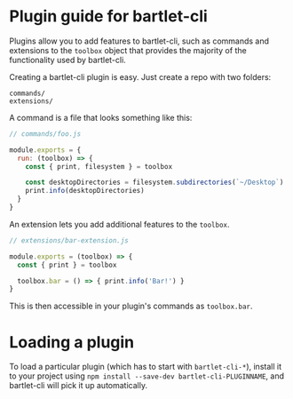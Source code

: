 # Plugin guide for bartlet-cli

Plugins allow you to add features to bartlet-cli, such as commands and
extensions to the `toolbox` object that provides the majority of the functionality
used by bartlet-cli.

Creating a bartlet-cli plugin is easy. Just create a repo with two folders:

```
commands/
extensions/
```

A command is a file that looks something like this:

```js
// commands/foo.js

module.exports = {
  run: (toolbox) => {
    const { print, filesystem } = toolbox

    const desktopDirectories = filesystem.subdirectories(`~/Desktop`)
    print.info(desktopDirectories)
  }
}
```

An extension lets you add additional features to the `toolbox`.

```js
// extensions/bar-extension.js

module.exports = (toolbox) => {
  const { print } = toolbox

  toolbox.bar = () => { print.info('Bar!') }
}
```

This is then accessible in your plugin's commands as `toolbox.bar`.

# Loading a plugin

To load a particular plugin (which has to start with `bartlet-cli-*`),
install it to your project using `npm install --save-dev bartlet-cli-PLUGINNAME`,
and bartlet-cli will pick it up automatically.
